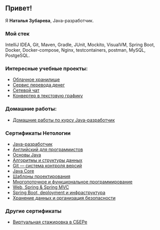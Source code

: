 ## Привет!

Я <b>Наталья Зубарева</b>, Java-разработчик.

### Мой стек

IntelliJ IDEA, Git, Maven, Gradle, JUnit, Mockito, VisualVM, Spring Boot, Docker, Docker-compose, Nginx, testcontainers, postman, MySQL, PostgeSQL.

### Интересные учебные проекты:

- [Облачное хранилище](https://github.com/cat0cat/diploma_cloudservice)
- [Сервис перевода денег](https://github.com/cat0cat/diploma_moneytransferservice)
- [Сетевой чат](https://github.com/cat0cat/diploma_networkchat)
- [Конвертер в текстовую графику](https://github.com/cat0cat/java-diplom)

### Домашние работы:

- [Домашние работы по курсу Java-разработчик](https://github.com/cat0cat/netology_homeworks/blob/main/README.md)

### Сертификаты Нетологии

- [Java-разработчик](./certificate.pdf)
- [Английский для программистов](./certificate-0.pdf)
- [Основы Java](./certificate-1.pdf)
- [Алгоритмы и структуры данных](./certificate-2.pdf)
- [Git — система контроля версий](./certificate-3.pdf)
- [Java Core](./certificate-4.pdf)
- [Шаблоны проектирования](./certificate-5.pdf)
- [Многопоточное и функциональное программирование](./certificate-6.pdf)
- [Web, Spring & Spring MVC](./certificate-7.pdf)
- [Spring Boot, deployment и инфраструктура](./certificate-8.pdf)
- [Хранение данных и организация безопасности](./certificate-9.pdf)


### Другие сертификаты

- [Виртуальная стажировка в СБЕРе](./sber.pdf)
